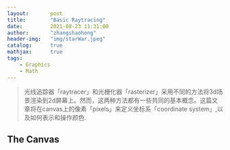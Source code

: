 ```yaml
---
layout:       post
title:        "Basic Raytracing"
date:         2021-08-23 11:31:00
author:       "zhangshaohong"
header-img:   "img/starWar.jpeg"
catalog:      true
mathjax:      true
tags:
    - Graphics
    - Math
---
```


> 光线追踪器「raytracer」和光栅化器「rasterizer」采用不同的方法将3d场景渲染到2d屏幕上。然而，这两种方法都有一些共同的基本概念。这篇文章将在canvas上的像素「pixels」来定义坐标系「coordinate system」,以及如何表示和操作颜色.

## The Canvas
